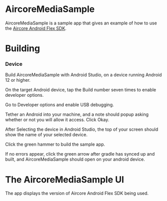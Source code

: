 # AircoreMediaSample
AircoreMediaSample is a sample app that gives an example of how to use the [Aircore Android Flex SDK](https://docs.aircore.io/SDK-download/flex-android-download).

# Building

### Device

Build AircoreMediaSample with Android Studio, on a device running Android 12 or higher.

On the target Android device, tap the Build number seven times to enable developer options.

Go to Developer options and enable USB debugging.

Tether an Android into your machine, and a note should popup asking whether or not you will allow it access. Click Okay.

After Selecting the device in Android Studio, the top of your screen should show the name of your selected device.

Click the green hammer to build the sample app.

If no errors appear, click the green arrow after gradle has synced up and built, and AircoreMediaSample should open on your android device.

# The AircoreMediaSample UI
The app displays the version of Aircore Android Flex SDK being used.